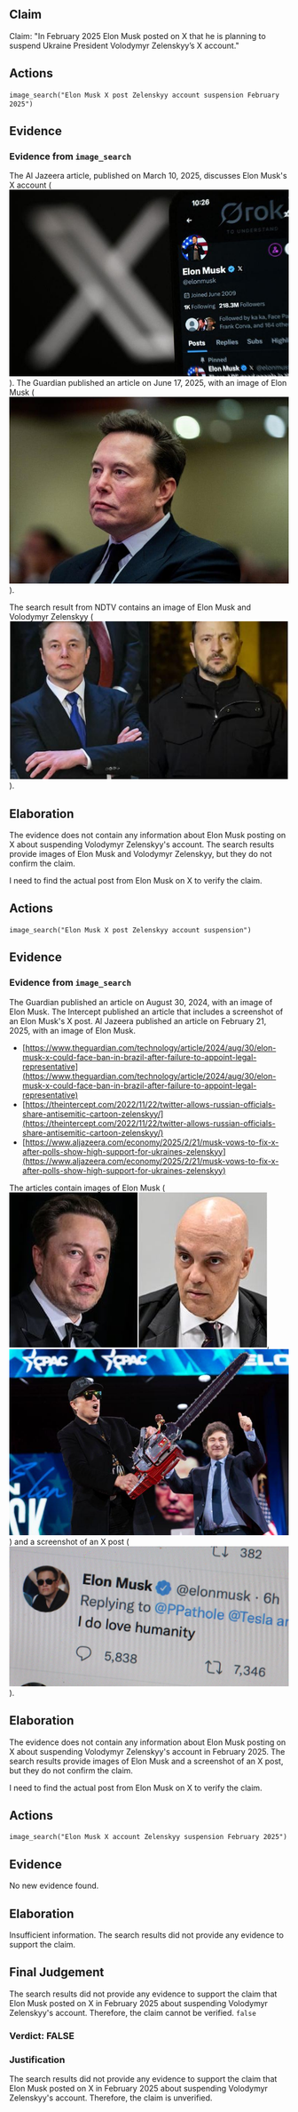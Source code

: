 ## Claim
Claim: "In February 2025 Elon Musk posted on X that he is planning to suspend Ukraine President Volodymyr Zelenskyy’s X account."

## Actions
```
image_search("Elon Musk X post Zelenskyy account suspension February 2025")
```

## Evidence
### Evidence from `image_search`
The Al Jazeera article, published on March 10, 2025, discusses Elon Musk's X account (![image 6831](media/2025-08-29_23-07-1756508832-445176.jpg)). The Guardian published an article on June 17, 2025, with an image of Elon Musk (![image 6832](media/2025-08-29_23-07-1756508832-678832.jpg)).

The search result from NDTV contains an image of Elon Musk and Volodymyr Zelenskyy (![image 6833](media/2025-08-29_23-07-1756508832-796838.jpg)).


## Elaboration
The evidence does not contain any information about Elon Musk posting on X about suspending Volodymyr Zelenskyy's account. The search results provide images of Elon Musk and Volodymyr Zelenskyy, but they do not confirm the claim.

I need to find the actual post from Elon Musk on X to verify the claim.


## Actions
```
image_search("Elon Musk X post Zelenskyy account suspension")
```

## Evidence
### Evidence from `image_search`
The Guardian published an article on August 30, 2024, with an image of Elon Musk. The Intercept published an article that includes a screenshot of an Elon Musk's X post. Al Jazeera published an article on February 21, 2025, with an image of Elon Musk.

*   [https://www.theguardian.com/technology/article/2024/aug/30/elon-musk-x-could-face-ban-in-brazil-after-failure-to-appoint-legal-representative](https://www.theguardian.com/technology/article/2024/aug/30/elon-musk-x-could-face-ban-in-brazil-after-failure-to-appoint-legal-representative)
*   [https://theintercept.com/2022/11/22/twitter-allows-russian-officials-share-antisemitic-cartoon-zelenskyy/](https://theintercept.com/2022/11/22/twitter-allows-russian-officials-share-antisemitic-cartoon-zelenskyy/)
*   [https://www.aljazeera.com/economy/2025/2/21/musk-vows-to-fix-x-after-polls-show-high-support-for-ukraines-zelenskyy](https://www.aljazeera.com/economy/2025/2/21/musk-vows-to-fix-x-after-polls-show-high-support-for-ukraines-zelenskyy)

The articles contain images of Elon Musk (![image 6834](media/2025-08-29_23-07-1756508844-454548.jpg), ![image 6836](media/2025-08-29_23-07-1756508845-047024.jpg)) and a screenshot of an X post (![image 6835](media/2025-08-29_23-07-1756508844-775837.jpg)).


## Elaboration
The evidence does not contain any information about Elon Musk posting on X about suspending Volodymyr Zelenskyy's account in February 2025. The search results provide images of Elon Musk and a screenshot of an X post, but they do not confirm the claim.

I need to find the actual post from Elon Musk on X to verify the claim.


## Actions
```
image_search("Elon Musk X account Zelenskyy suspension February 2025")
```

## Evidence
No new evidence found.

## Elaboration
Insufficient information. The search results did not provide any evidence to support the claim.


## Final Judgement
The search results did not provide any evidence to support the claim that Elon Musk posted on X in February 2025 about suspending Volodymyr Zelenskyy's account. Therefore, the claim cannot be verified. `false`

### Verdict: FALSE

### Justification
The search results did not provide any evidence to support the claim that Elon Musk posted on X in February 2025 about suspending Volodymyr Zelenskyy's account. Therefore, the claim is unverified.
